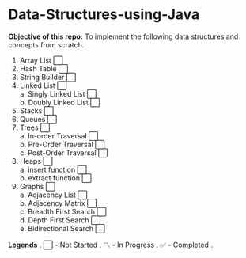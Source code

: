 # Data-Structures-using-Java

**Objective of this repo:** To implement the following data structures and concepts from scratch.

1. Array List :white_large_square:
2. Hash Table :white_large_square:
3. String Builder :white_large_square:
4. Linked List :white_large_square:  
    a. Singly Linked List :white_large_square:  
    b. Doubly Linked List :white_large_square:  
5. Stacks :white_large_square:
6. Queues :white_large_square:
7. Trees :white_large_square:  
    a. In-order Traversal :white_large_square:  
    b. Pre-Order Traversal :white_large_square:  
    c. Post-Order Traversal :white_large_square:  
8. Heaps :white_large_square:  
    a. insert function :white_large_square:  
    b. extract function :white_large_square:  
9. Graphs :white_large_square:  
    a. Adjacency List :white_large_square:  
    b. Adjacency Matrix :white_large_square:  
    c. Breadth First Search :white_large_square:  
    d. Depth First Search :white_large_square:  
    e. Bidirectional Search :white_large_square:  
    
    
**Legends** . 
:white_large_square: - Not Started . 
:part_alternation_mark:	- In Progress . 
:white_check_mark:	- Completed . 
